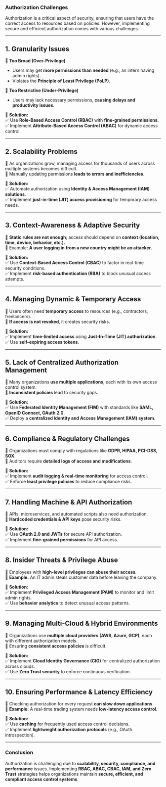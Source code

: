 ### **Authorization Challenges**  

Authorization is a critical aspect of security, ensuring that users have the correct access to resources based on policies. However, implementing secure and efficient authorization comes with various challenges.  

---

## **1. Granularity Issues**  

🔹 **Too Broad (Over-Privilege)**  
- Users may get **more permissions than needed** (e.g., an intern having admin rights).  
- Violates the **Principle of Least Privilege (PoLP)**.  

🔹 **Too Restrictive (Under-Privilege)**  
- Users may lack necessary permissions, **causing delays and productivity issues**.  

🔹 **Solution:**  
✅ Use **Role-Based Access Control (RBAC)** with **fine-grained permissions**.  
✅ Implement **Attribute-Based Access Control (ABAC)** for dynamic access control.  

---

## **2. Scalability Problems**  

🔹 As organizations grow, managing access for thousands of users across multiple systems becomes difficult.  
🔹 Manually updating permissions **leads to errors and inefficiencies**.  

🔹 **Solution:**  
✅ Automate authorization using **Identity & Access Management (IAM) solutions**.  
✅ Implement **just-in-time (JIT) access provisioning** for temporary access needs.  

---

## **3. Context-Awareness & Adaptive Security**  

🔹 **Static rules are not enough**; access should depend on **context (location, time, device, behavior, etc.).**  
🔹 Example: **A user logging in from a new country might be an attacker.**  

🔹 **Solution:**  
✅ Use **Context-Based Access Control (CBAC)** to factor in real-time security conditions.  
✅ Implement **risk-based authentication (RBA)** to block unusual access attempts.  

---

## **4. Managing Dynamic & Temporary Access**  

🔹 Users often need **temporary access** to resources (e.g., contractors, freelancers).  
🔹 **If access is not revoked**, it creates security risks.  

🔹 **Solution:**  
✅ Implement **time-limited access** using **Just-In-Time (JIT) authorization**.  
✅ Use **self-expiring access tokens**.  

---

## **5. Lack of Centralized Authorization Management**  

🔹 Many organizations **use multiple applications**, each with its own access control system.  
🔹 **Inconsistent policies** lead to security gaps.  

🔹 **Solution:**  
✅ Use **Federated Identity Management (FIM)** with standards like **SAML, OpenID Connect, OAuth 2.0**.  
✅ Deploy a **centralized Identity and Access Management (IAM) system**.  

---

## **6. Compliance & Regulatory Challenges**  

🔹 Organizations must comply with regulations like **GDPR, HIPAA, PCI-DSS, SOX**.  
🔹 Auditors require **detailed logs of access and modifications**.  

🔹 **Solution:**  
✅ Implement **audit logging & real-time monitoring** for access control.  
✅ Enforce **least privilege policies** to reduce compliance risks.  

---

## **7. Handling Machine & API Authorization**  

🔹 APIs, microservices, and automated scripts also need authorization.  
🔹 **Hardcoded credentials & API keys** pose security risks.  

🔹 **Solution:**  
✅ Use **OAuth 2.0 and JWTs** for secure API authorization.  
✅ Implement **fine-grained permissions** for API access.  

---

## **8. Insider Threats & Privilege Abuse**  

🔹 Employees with **high-level privileges can abuse their access**.  
🔹 **Example:** An IT admin steals customer data before leaving the company.  

🔹 **Solution:**  
✅ Implement **Privileged Access Management (PAM)** to monitor and limit admin rights.  
✅ Use **behavior analytics** to detect unusual access patterns.  

---

## **9. Managing Multi-Cloud & Hybrid Environments**  

🔹 Organizations use **multiple cloud providers (AWS, Azure, GCP)**, each with different authorization models.  
🔹 Ensuring **consistent access policies** is difficult.  

🔹 **Solution:**  
✅ Implement **Cloud Identity Governance (CIG)** for centralized authorization across clouds.  
✅ Use **Zero Trust security** to enforce continuous verification.  

---

## **10. Ensuring Performance & Latency Efficiency**  

🔹 Checking authorization for every request **can slow down applications**.  
🔹 **Example:** A real-time trading system needs **low-latency access control**.  

🔹 **Solution:**  
✅ Use **caching** for frequently used access control decisions.  
✅ Implement **lightweight authorization protocols** (e.g., OAuth introspection).  

---

### **Conclusion**  
Authorization is challenging due to **scalability, security, compliance, and performance** issues. Implementing **RBAC, ABAC, CBAC, IAM, and Zero Trust** strategies helps organizations maintain **secure, efficient, and compliant access control systems**.
